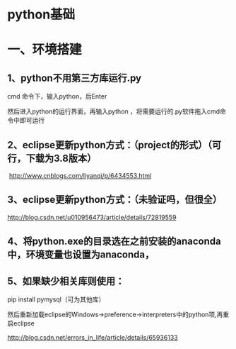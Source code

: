python基础
====

# 一、环境搭建
## 1、python不用第三方库运行.py

  cmd 命令下，输入python，后Enter
  
  然后进入python的运行界面，再输入python ，将需要运行的.py软件拖入cmd命令中即可运行


## 2、eclipse更新python方式：（project的形式）（可行，下载为3.8版本）

  http://www.cnblogs.com/liyanqi/p/6434553.html
  
  
## 3、eclipse更新python方式：（未验证吗，但很全）

  http://blog.csdn.net/u010956473/article/details/72819559


## 4、将python.exe的目录选在之前安装的anaconda中，环境变量也设置为anaconda，


## 5、如果缺少相关库则使用：

pip install pymysql（可为其他库）

然后重新加载eclipse的Windows->preference->interpreters中的python项,再重启eclipse

http://blog.csdn.net/errors_in_life/article/details/65936133


